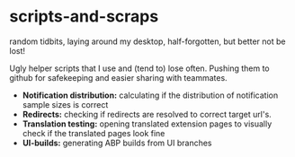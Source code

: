 # scripts-and-scraps
random tidbits, laying around my desktop, half-forgotten, but better not be lost!

Ugly helper scripts that I use and (tend to) lose often. Pushing them to github for safekeeping and easier sharing with teammates.

* **Notification distribution:** calculating if the distribution of notification sample sizes is correct
* **Redirects:** checking if redirects are resolved to correct target url's.
* **Translation testing:** opening translated extension pages to visually check if the translated pages look fine
* **UI-builds:** generating ABP builds from UI branches